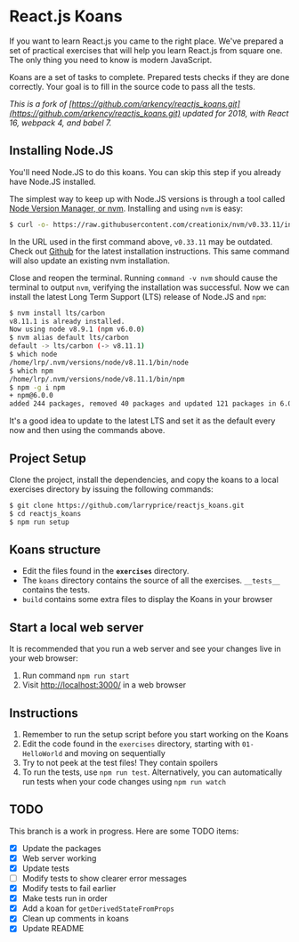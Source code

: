 # React.js Koans #

If you want to learn React.js you came to the right place. We've prepared a set of practical exercises that will help you learn React.js from square one. The only thing you need to know is modern JavaScript.

Koans are a set of tasks to complete. Prepared tests checks if they are done correctly. Your goal is to fill in the source code to pass all the tests.

_This is a fork of [https://github.com/arkency/reactjs_koans.git](https://github.com/arkency/reactjs_koans.git) updated for 2018, with React 16, webpack 4, and babel 7._

## Installing Node.JS ##

You'll need Node.JS to do this koans. You can skip this step if you already have Node.JS installed.

The simplest way to keep up with Node.JS versions is through a tool called [Node Version Manager, or nvm](https://github.com/creationix/nvm). Installing and using `nvm` is easy:

``` bash
$ curl -o- https://raw.githubusercontent.com/creationix/nvm/v0.33.11/install.sh | bash
```

In the URL used in the first command above, `v0.33.11` may be outdated. Check out [Github](https://github.com/creationix/nvm) for the latest installation instructions. This same command will also update an existing nvm installation.

Close and reopen the terminal. Running `command -v nvm` should cause the terminal to output `nvm`, verifying the installation was successful. Now we can install the latest Long Term Support (LTS) release of Node.JS and `npm`:

``` bash
$ nvm install lts/carbon
v8.11.1 is already installed.
Now using node v8.9.1 (npm v6.0.0)
$ nvm alias default lts/carbon
default -> lts/carbon (-> v8.11.1)
$ which node
/home/lrp/.nvm/versions/node/v8.11.1/bin/node
$ which npm
/home/lrp/.nvm/versions/node/v8.11.1/bin/npm
$ npm -g i npm
+ npm@6.0.0
added 244 packages, removed 40 packages and updated 121 packages in 6.085s
```

It's a good idea to update to the latest LTS and set it as the default every now and then using the commands above.

## Project Setup ##

Clone the project, install the dependencies, and copy the koans to a local exercises directory by issuing the following commands:

``` bash
$ git clone https://github.com/larryprice/reactjs_koans.git
$ cd reactjs_koans
$ npm run setup
```

## Koans structure ##

* Edit the files found in the **`exercises`** directory.
* The `koans` directory contains the source of all the exercises. `__tests__` contains the tests.
* `build` contains some extra files to display the Koans in your browser

## Start a local web server ##

It is recommended that you run a web server and see your changes live in your web browser:

1. Run command `npm run start`
1. Visit [http://localhost:3000/](http://localhost:3000/) in a web browser

## Instructions ##

1. Remember to run the setup script before you start working on the Koans
1. Edit the code found in the `exercises` directory, starting with `01-HelloWorld` and moving on sequentially
1. Try to not peek at the test files! They contain spoilers
1. To run the tests, use `npm run test`. Alternatively, you can automatically run tests when your code changes using `npm run watch`

## TODO ##

This branch is a work in progress. Here are some TODO items:

- [x] Update the packages
- [x] Web server working
- [x] Update tests
- [ ] Modify tests to show clearer error messages
- [x] Modify tests to fail earlier
- [x] Make tests run in order
- [x] Add a koan for `getDerivedStateFromProps`
- [x] Clean up comments in koans
- [x] Update README
